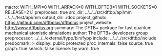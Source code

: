 macro:
        WITH_MPI=0
        WITH_ARPACK=0
        WITH_DFTD3=1
        WITH_SOCKETS=0
        RELEASE=21.1
preprocess: true
src_dir:
        ../../../src/dftbp/api/mm
        ../../../test/api/mm
output_dir: ./doc
project_github: https://github.com/dftbplus/dftbplus
project_website: http://www.dftbplus.org
summary: The DFTB+ package for fast quantum mechanical atomistic simulations
author: The DFTB+ developers group
preprocessor: ../../../external/fypp/bin/fypp
include: ../../../src/dftbp/include
predocmark: >
display: public
         protected
proc_internals:
        false
source: true
graph: true
search: false
license: by
warn: true
